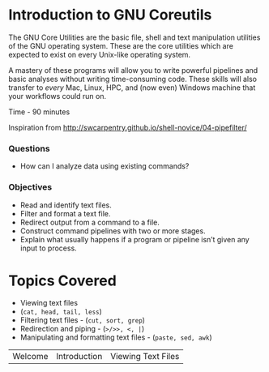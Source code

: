 # Introduction to GNU Coreutils

The GNU Core Utilities are the basic file, shell and text manipulation utilities of the GNU operating system.
These are the core utilities which are expected to exist on every Unix-like operating system.

A mastery of these programs will allow you to write powerful pipelines and basic analyses without writing time-consuming code.
These skills will also transfer to _every_ Mac, Linux, HPC, and (now even) Windows machine that your workflows could run on.

Time - 90 minutes

Inspiration from http://swcarpentry.github.io/shell-novice/04-pipefilter/

### Questions
* How can I analyze data using existing commands?

### Objectives
* Read and identify text files.
* Filter and format a text file.
* Redirect output from a command to a file.
* Construct command pipelines with two or more stages.
* Explain what usually happens if a program or pipeline isn’t given any input to process.

# Topics Covered

* Viewing text files
 * (`cat, head, tail, less`)
* Filtering text files - (`cut, sort, grep`)
* Redirection and piping - (`>/>>, <, |`)
* Manipulating and formatting text files - (`paste, sed, awk`)

<table width="100%"><tr>
<td align=left>Welcome</td>
<td align=center>Introduction</td>
<td align=right>Viewing Text Files</td>
</tr></table>
